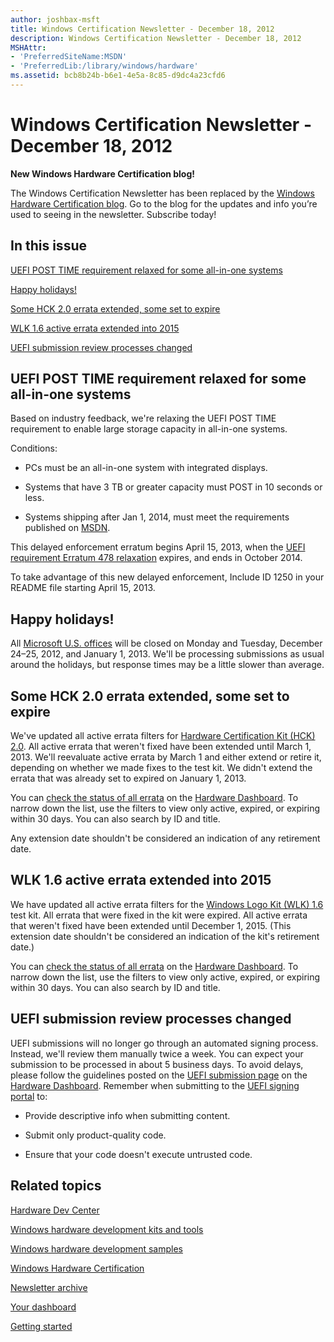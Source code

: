 ```yaml
---
author: joshbax-msft
title: Windows Certification Newsletter - December 18, 2012
description: Windows Certification Newsletter - December 18, 2012
MSHAttr:
- 'PreferredSiteName:MSDN'
- 'PreferredLib:/library/windows/hardware'
ms.assetid: bcb8b24b-b6e1-4e5a-8c85-d9dc4a23cfd6
---
```


# Windows Certification Newsletter - December 18, 2012


**New Windows Hardware Certification blog!**

The Windows Certification Newsletter has been replaced by the [Windows Hardware Certification blog](http://blogs.msdn.com/b/windows_hardware_certification/). Go to the blog for the updates and info you’re used to seeing in the newsletter. Subscribe today!

## In this issue


[UEFI POST TIME requirement relaxed for some all-in-one systems](#posttime)

[Happy holidays!](#holidays)

[Some HCK 2.0 errata extended, some set to expire](#hckerrata)

[WLK 1.6 active errata extended into 2015](#wlkerrata)

[UEFI submission review processes changed](#review)

## <a href="" id="posttime"></a>UEFI POST TIME requirement relaxed for some all-in-one systems


Based on industry feedback, we're relaxing the UEFI POST TIME requirement to enable large storage capacity in all-in-one systems.

Conditions:

-   PCs must be an all-in-one system with integrated displays.

-   Systems that have 3 TB or greater capacity must POST in 10 seconds or less.

-   Systems shipping after Jan 1, 2014, must meet the requirements published on [MSDN](http://msdn.microsoft.com/).

This delayed enforcement erratum begins April 15, 2013, when the [UEFI requirement Erratum 478 relaxation](http://msdn.microsoft.com/windows/hardware/jj679343.aspx) expires, and ends in October 2014.

To take advantage of this new delayed enforcement, Include ID 1250 in your README file starting April 15, 2013.

## <a href="" id="holidays"></a>Happy holidays!


All [Microsoft U.S. offices](http://www.microsoft.com/about/companyinformation/usaoffices/) will be closed on Monday and Tuesday, December 24–25, 2012, and January 1, 2013. We'll be processing submissions as usual around the holidays, but response times may be a little slower than average.

## <a href="" id="hckerrata"></a>Some HCK 2.0 errata extended, some set to expire


We've updated all active errata filters for [Hardware Certification Kit (HCK) 2.0](http://msdn.microsoft.com/windows/hardware/hh852359). All active errata that weren't fixed have been extended until March 1, 2013. We'll reevaluate active errata by March 1 and either extend or retire it, depending on whether we made fixes to the test kit. We didn't extend the errata that was already set to expired on January 1, 2013.

You can [check the status of all errata](https://sysdev.microsoft.com/Hardware/ec/) on the [Hardware Dashboard](https://sysdev.microsoft.com/hardware/member/). To narrow down the list, use the filters to view only active, expired, or expiring within 30 days. You can also search by ID and title.

Any extension date shouldn't be considered an indication of any retirement date.

## <a href="" id="wlkerrata"></a>WLK 1.6 active errata extended into 2015


We have updated all active errata filters for the [Windows Logo Kit (WLK) 1.6](http://msdn.microsoft.com/windows/hardware/gg487530.aspx) test kit. All errata that were fixed in the kit were expired. All active errata that weren't fixed have been extended until December 1, 2015. (This extension date shouldn't be considered an indication of the kit's retirement date.)

You can [check the status of all errata](https://sysdev.microsoft.com/Hardware/ec/) on the [Hardware Dashboard](https://sysdev.microsoft.com/hardware/member/). To narrow down the list, use the filters to view only active, expired, or expiring within 30 days. You can also search by ID and title.

## <a href="" id="review"></a>UEFI submission review processes changed


UEFI submissions will no longer go through an automated signing process. Instead, we'll review them manually twice a week. You can expect your submission to be processed in about 5 business days. To avoid delays, please follow the guidelines posted on the [UEFI submission page](https://sysdev.microsoft.com/Hardware/member/SubmissionWizard/CreateUefiSubmission.aspx) on the [Hardware Dashboard](https://sysdev.microsoft.com/hardware/member/). Remember when submitting to the [UEFI signing portal](http://msdn.microsoft.com/library/windows/desktop/hh973604) to:

-   Provide descriptive info when submitting content.

-   Submit only product-quality code.

-   Ensure that your code doesn't execute untrusted code.

## Related topics


[Hardware Dev Center](http://msdn.microsoft.com/en-US/windows/hardware/)

[Windows hardware development kits and tools](http://msdn.microsoft.com/windows/hardware/bg127147)

[Windows hardware development samples](http://code.msdn.microsoft.com/windowshardware/)

[Windows Hardware Certification](http://msdn.microsoft.com/en-US/windows/hardware/gg463010)

[Newsletter archive](windows-certification-newsletter-archive.md)

[Your dashboard](https://sysdev.microsoft.com/hardware/member/)

[Getting started](http://msdn.microsoft.com/library/windows/hardware/gg507680/)

 

 







